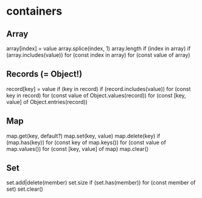 # containers 

## Array

array[index] = value
array.splice(index, 1)
array.length
if (index in array)
if (array.includes(value)) 
for (const index in array)
for (const value of array)

## Records (= Object!)

record[key] = value
if (key in record)
if (record.includes(value)) 
for (const key in record)
for (const value of Object.values(record))
for (const [key, value] of Object.entries(record))

## Map

map.get(key, default?)
map.set(key, value)
map.delete(key)
if (map.has(key))
for (const key of map.keys())
for (const value of map.values())
for (const [key, value] of map)
map.clear()

## Set

set.add|delete(member)
set.size
if (set.has(member))
for (const member of set)
set.clear()
